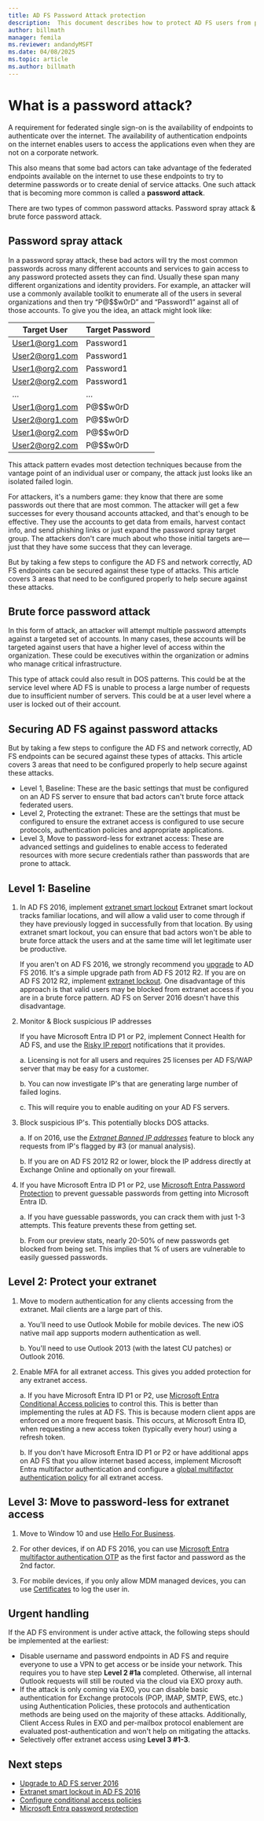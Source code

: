 ```yaml
---
title: AD FS Password Attack protection
description:  This document describes how to protect AD FS users from password attacks
author: billmath
manager: femila
ms.reviewer: andandyMSFT
ms.date: 04/08/2025
ms.topic: article
ms.author: billmath
---
```


# What is a password attack?

A requirement for federated single sign-on is the availability of endpoints to authenticate over the internet. The availability of authentication endpoints on the internet enables users to access the applications even when they are not on a corporate network.

This also means that some bad actors can take advantage of the federated endpoints available on the internet to use these endpoints to try to determine passwords or to create denial of service attacks. One such attack that is becoming more common is called a **password attack**.

There are two types of common password attacks. Password spray attack & brute force password attack.

## Password spray attack

In a password spray attack, these bad actors will try the most common passwords across many different accounts and services to gain access to any password protected assets they can find. Usually these span many different organizations and identity providers. For example, an attacker will use a commonly available toolkit to enumerate all of the users in several organizations and then try “P@$$w0rD” and “Password1” against all of those accounts. To give you the idea, an attack might look like:

|  Target User   | Target Password |
|----------------|-----------------|
| User1@org1.com |    Password1    |
| User2@org1.com |    Password1    |
| User1@org2.com |    Password1    |
| User2@org2.com |    Password1    |
|       …        |        …        |
| User1@org1.com |    P@$$w0rD     |
| User2@org1.com |    P@$$w0rD     |
| User1@org2.com |    P@$$w0rD     |
| User2@org2.com |    P@$$w0rD     |

This attack pattern evades most detection techniques because from the vantage point of an individual user or company, the attack just looks like an isolated failed login.

For attackers, it's a numbers game: they know that there are some passwords out there that are most common. The attacker will get a few successes for every thousand accounts attacked, and that's enough to be effective. They use the accounts to get data from emails, harvest contact info, and send phishing links or just expand the password spray target group. The attackers don't care much about who those initial targets are—just that they have some success that they can leverage.

But by taking a few steps to configure the AD FS and network correctly, AD FS endpoints can be secured against these type of attacks. This article covers 3 areas that need to be configured properly to help secure against these attacks.

## Brute force password attack

In this form of attack, an attacker will attempt multiple password attempts against a targeted set of accounts. In many cases, these accounts will be targeted against users that have a higher level of access within the organization. These could be executives within the organization or admins who manage critical infrastructure.

This type of attack could also result in DOS patterns. This could be at the service level where AD FS is unable to process a large number of requests due to insufficient number of servers. This could be at a user level where a user is locked out of their account.

## Securing AD FS against password attacks

But by taking a few steps to configure the AD FS and network correctly, AD FS endpoints can be secured against these types of attacks. This article covers 3 areas that need to be configured properly to help secure against these attacks.

- Level 1, Baseline: These are the basic settings that must be configured on an AD FS server to ensure that bad actors can't brute force attack federated users.
- Level 2, Protecting the extranet: These are the settings that must be configured to ensure the extranet access is configured to use secure protocols, authentication policies and appropriate applications.
- Level 3, Move to password-less for extranet access: These are advanced settings and guidelines to enable access to federated resources with more secure credentials rather than passwords that are prone to attack.

## Level 1: Baseline

1. In AD FS 2016, implement [extranet smart lockout](../../ad-fs/operations/Configure-AD-FS-Extranet-Smart-Lockout-Protection.md) Extranet smart lockout tracks familiar locations, and will allow a valid user to come through if they have previously logged in successfully from that location. By using extranet smart lockout, you can ensure that bad actors won't be able to brute force attack the users and at the same time will let legitimate user be productive.

   If you aren't on AD FS 2016, we strongly recommend you [upgrade](../../ad-fs/deployment/upgrading-to-ad-fs-in-windows-server.md) to AD FS 2016. It's a simple upgrade path from AD FS 2012 R2. If you are on AD FS 2012 R2, implement [extranet lockout](../../ad-fs/operations/Configure-AD-FS-Extranet-Soft-Lockout-Protection.md). One disadvantage of this approach is that valid users may be blocked from extranet access if you are in a brute force pattern. AD FS on Server 2016 doesn't have this disadvantage.

1. Monitor & Block suspicious IP addresses

    If you have Microsoft Entra ID P1 or P2, implement Connect Health for AD FS, and use the [Risky IP report](/azure/active-directory/connect-health/active-directory-aadconnect-health-adfs#risky-ip-report-public-preview) notifications that it provides.

    a. Licensing is not for all users and requires 25 licenses per AD FS/WAP server that may be easy for a customer.

    b. You can now investigate IP's that are generating large number of failed logins.

    c. This will require you to enable auditing on your AD FS servers.

1. Block suspicious IP's. This potentially blocks DOS attacks.

    a. If on 2016, use the [*Extranet Banned IP addresses*](../../ad-fs/operations/configure-ad-fs-banned-ip.md) feature to block any requests from IP's flagged by #3 (or manual analysis).

     b. If you are on AD FS 2012 R2 or lower, block the IP address directly at Exchange Online and optionally on your firewall.

1. If you have Microsoft Entra ID P1 or P2, use [Microsoft Entra Password Protection](/azure/active-directory/authentication/concept-password-ban-bad-on-premises) to prevent guessable passwords from getting into Microsoft Entra ID.

    a. If you have guessable passwords, you can crack them with just 1-3 attempts. This feature prevents these from getting set.

    b. From our preview stats, nearly 20-50% of new passwords get blocked from being set. This implies that % of users are vulnerable to easily guessed passwords.

## Level 2: Protect your extranet

1. Move to modern authentication for any clients accessing from the extranet. Mail clients are a large part of this.

    a. You'll need to use Outlook Mobile for mobile devices. The new iOS native mail app supports modern authentication as well.

    b. You'll need to use Outlook 2013 (with the latest CU patches) or Outlook 2016.

1. Enable MFA for all extranet access. This gives you added protection for any extranet access.

    a. If you have Microsoft Entra ID P1 or P2, use [Microsoft Entra Conditional Access policies](/azure/active-directory/conditional-access/overview) to control this.  This is better than implementing the rules at AD FS.  This is because modern client apps are enforced on a more frequent basis.  This occurs, at Microsoft Entra ID, when requesting a new access token (typically every hour) using a refresh token.

    b. If you don't have Microsoft Entra ID P1 or P2 or have additional apps on AD FS that you allow internet based access, implement Microsoft Entra multifactor authentication and configure a [global multifactor authentication policy](../../ad-fs/operations/configure-authentication-policies.md#to-configure-multi-factor-authentication-globally) for all extranet access.

## Level 3: Move to password-less for extranet access

1. Move to Window 10 and use [Hello For Business](/windows/security/identity-protection/hello-for-business/hello-identity-verification).

1. For other devices, if on AD FS 2016, you can use [Microsoft Entra multifactor authentication OTP](../../ad-fs/operations/configure-ad-fs-and-azure-mfa.md) as the first factor and password as the 2nd factor.

1. For mobile devices, if you only allow MDM managed devices, you can use [Certificates](../../ad-fs/operations/configure-user-certificate-authentication.md) to log the user in.

## Urgent handling

If the AD FS environment is under active attack, the following steps should be implemented at the earliest:

- Disable username and password endpoints in AD FS and require everyone to use a VPN to get access or be inside your network. This requires you to have step **Level 2 #1a** completed. Otherwise, all internal Outlook requests will still be routed via the cloud via EXO proxy auth.
- If the attack is only coming via EXO, you can disable basic authentication for Exchange protocols (POP, IMAP, SMTP, EWS, etc.) using Authentication Policies, these protocols and authentication methods are being used on the majority of these attacks. Additionally, Client Access Rules in EXO and per-mailbox protocol enablement are evaluated post-authentication and won't help on mitigating the attacks.
- Selectively offer extranet access using **Level 3 #1-3**.

## Next steps

- [Upgrade to AD FS server 2016](../../ad-fs/deployment/upgrading-to-ad-fs-in-windows-server.md)
- [Extranet smart lockout in AD FS 2016](../../ad-fs/operations/Configure-AD-FS-Extranet-Smart-Lockout-Protection.md)
- [Configure conditional access policies](/azure/active-directory/conditional-access/overview)
- [Microsoft Entra password protection](/azure/active-directory/authentication/howto-password-ban-bad-on-premises)

